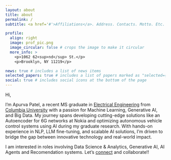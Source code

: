 ```yaml
---
layout: about
title: about
permalink: /
subtitle: <a href='#'>Affiliations</a>. Address. Contacts. Motto. Etc.

profile:
  align: right
  image: prof_pic.png
  image_circular: false # crops the image to make it circular
  more_info: >
    <p>1062 62<sup>nd</sup> St.</p>
    <p>Brooklyn, NY 11219</p>

news: true # includes a list of news items
selected_papers: true # includes a list of papers marked as "selected={true}"
social: true # includes social icons at the bottom of the page
---
```


Hi, 

I’m Apurva Patel, a recent MS graduate in [Electrical Engineering](https://www.engineering.columbia.edu/electrical-engineering-department) from [Columbia University](https://en.wikipedia.org/wiki/Columbia_University) with a passion for Machine Learning, Generative AI, and Big Data. My journey spans developing cutting-edge solutions like an Autoencoder for 6G networks at Nokia and optimizing autonomous vehicle control systems using AI during my graduate research. With hands-on experience in NLP, LLM fine-tuning, and scalable AI solutions, I’m driven to bridge the gap between innovative technology and real-world impact. 

I am interested in roles involving Data Science & Analytics, Generative AI, AI Agents and Recomendation systems. Let’s [connect](https://www.linkedin.com/in/patelapurva/) and collaborate!! 